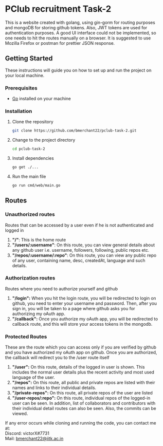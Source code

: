 # PClub recruitment Task-2
This is a website created with golang, using gin-gorm for routing purposes and mongoDB for storing github tokens. Also, JWT tokens are used for authentication purposes. A good UI interface could not be implemented, so one needs to hit the routes manually on a browser. It is suggested to use Mozilla Firefox or postman for prettier JSON response. 

## Getting Started

These instructions will guide you on how to set up and run the project on your local machine.

### Prerequisites

- [Go](https://golang.org/dl/) installed on your machine

### Installation

1. Clone the repository

   ```bash
   git clone https://github.com/bmerchant22/pclub-task-2.git
   
2. Change to the project directory
   
   ```bash
   cd pclub-task-2
   
3. Install dependencies

   ```bash
   go get ./...

4. Run the main file

   ```bash
   go run cmd/web/main.go
   
## Routes

### Unauthorized routes
Routes that can be accessed by a user even if he is not authenticated and logged in

1. **"/"**: This is the home route
2. **"/users/:username"**: On this route, you can view general details about any github user i.e. username, followers, following, public repos etc.
3. **"/repos/:username/:repo"**: On this route, you can view any public repo of any user, containing name, desc, createdAt, language and such details.

### Authorization routes
Routes where you need to authorize yourself and github
1. **"/login":** When you hit the login route, you will be redirected to login on github, you need to enter your username and password. Then, after you sign in, you will be taken to a page where github asks you for authorizing my oAuth app.
2. **"/callback":** Once you authorize my oAuth app, you will be redirected to callback route, and this will store your access tokens in the mongodb.

### Protected Routes
These are the route which you can access only if you are verified by github and you have authorized my oAuth app on github. Once you are authorized, the callback will redirect you to the /user route itself
1. **"/user":** On this route, details of the logged in user is shown. This includes the normal user details plus the recent activity and most used language of the user.
2. **"/repos":** On this route, all public and private repos are listed with their names and links to their individual details.
3. **"/private-repos":** On this route, all private repos of the user are listed
4. **"/user-repos/:repo":** On this route, individual repos of the logged-in user can be seen. In addition, list of collaborators and contributors with their individual detail routes can also be seen. Also, the commits can be viewed.

If any error occurs while cloning and running the code, you can contact me at: \
Discord: victorX#7731 \
Mail: bmerchant22@iitk.ac.in
